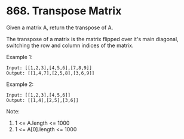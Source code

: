 # 868. Transpose Matrix

Given a matrix A, return the transpose of A.

The transpose of a matrix is the matrix flipped over it's main diagonal, switching the row and column indices of the matrix.

Example 1:
````
Input: [[1,2,3],[4,5,6],[7,8,9]]
Output: [[1,4,7],[2,5,8],[3,6,9]]
````
Example 2:
````
Input: [[1,2,3],[4,5,6]]
Output: [[1,4],[2,5],[3,6]]
````

Note:

1. 1 <= A.length <= 1000
2. 1 <= A[0].length <= 1000

